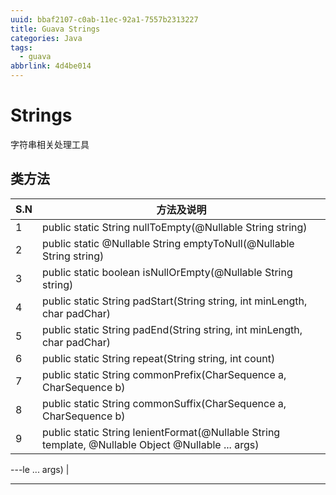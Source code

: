 ```yaml
---
uuid: bbaf2107-c0ab-11ec-92a1-7557b2313227
title: Guava Strings
categories: Java
tags:
  - guava
abbrlink: 4d4be014
---
```


# Strings

字符串相关处理工具

## 类方法

| S.N  | 方法及说明                                                   |
| ---- | ------------------------------------------------------------ |
| 1    | public static String nullToEmpty(@Nullable String string)    |
| 2    | public static @Nullable String emptyToNull(@Nullable String string) |
| 3    | public static boolean isNullOrEmpty(@Nullable String string) |
| 4    | public static String padStart(String string, int minLength, char padChar) |
| 5    | public static String padEnd(String string, int minLength, char padChar) |
| 6    | public static String repeat(String string, int count)        |
| 7    | public static String commonPrefix(CharSequence a, CharSequence b) |
| 8    | public static String commonSuffix(CharSequence a, CharSequence b) |
| 9    | public static String lenientFormat(@Nullable String template, @Nullable Object @Nullable ... args) |

---le ... args) |

---